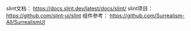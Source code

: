 
slint文档： https://docs.slint.dev/latest/docs/slint/
slint项目： https://github.com/slint-ui/slint
组件参考： https://github.com/Surrealism-All/SurrealismUI


